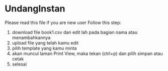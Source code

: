 # UndangInstan
Please read this file if you are new user
Follow this step:
1. download file book1.csv dan edit lah pada bagian nama atau menambahkannya
2. upload file yang telah kamu edit
3. pilih template yang kamu minta
4. akan muncul laman Print View, maka tekan (ctrl+p) dan pilih simpan atau cetak
5. selesai
